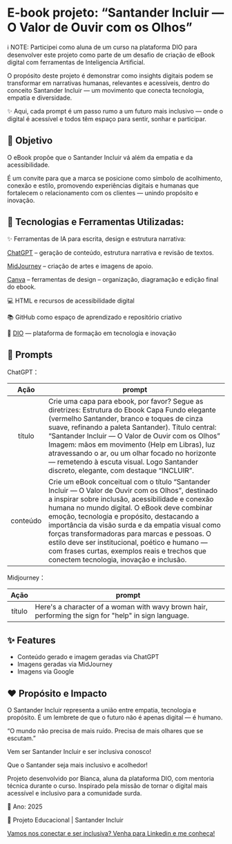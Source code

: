 # E-book projeto: “Santander Incluir — O Valor de Ouvir com os Olhos”
ℹ️ NOTE: Participei como aluna de um curso na plataforma DIO para desenvolver este projeto como parte de um desafio de criação de eBook digital com ferramentas de Inteligencia Artificial.

O propósito deste projeto é demonstrar como insights digitais podem se transformar em narrativas humanas, relevantes e acessíveis, dentro do conceito Santander Incluir — um movimento que conecta tecnologia, empatia e diversidade.

✨ Aqui, cada prompt é um passo rumo a um futuro mais inclusivo — onde o digital é acessível e todos têm espaço para sentir, sonhar e participar.

## 🎯 Objetivo

O eBook propõe que o Santander Incluir vá além da empatia e da acessibilidade.

É um convite para que a marca se posicione como símbolo de acolhimento, conexão e estilo, promovendo experiências digitais e humanas que fortalecem o relacionamento com os clientes — unindo propósito e inovação.

## 🧩  Tecnologias e Ferramentas Utilizadas:

✨ Ferramentas de IA para escrita, design e estrutura narrativa:

[ChatGPT](https://chatgpt.com/) – geração de conteúdo, estrutura narrativa e revisão de textos.

[MidJourney](https://www.midjourney.com/app/) – criação de artes e imagens de apoio.

[Canva](https://www.canva.com/) – ferramentas de design – organização, diagramação e edição final do ebook.

💻 HTML e recursos de acessibilidade digital

📚 GitHub como espaço de aprendizado e repositório criativo

🧠 [DIO](https://www.dio.me/) — plataforma de formação em tecnologia e inovação


## 🧠 Prompts


ChatGPT：

|   Ação   | prompt                                                                                                                                                                                                                                                                         |
| :------: | ------------------------------------------------------------------------------------------------------------------------------------------------------------------------------------------------------------------------------------------------------------------------------ |
|  título  |Crie uma capa para ebook, por favor? Segue as diretrizes: Estrutura do Ebook Capa Fundo elegante (vermelho Santander, branco e toques de cinza suave, refinando a paleta Santander). Título central: “Santander Incluir — O Valor de Ouvir com os Olhos” Imagem: mãos em movimento (Help em Libras), luz atravessando o ar, ou um olhar focado no horizonte — remetendo à escuta visual. Logo Santander discreto, elegante, com destaque “INCLUIR”.                                                      |
| conteúdo | Crie um eBook conceitual com o título “Santander Incluir — O Valor de Ouvir com os Olhos”, destinado a inspirar sobre inclusão, acessibilidade e conexão humana no mundo digital. O eBook deve combinar emoção, tecnologia e propósito, destacando a importância da visão surda e da empatia visual como forças transformadoras para marcas e pessoas. O estilo deve ser institucional, poético e humano — com frases curtas, exemplos reais e trechos que conectem tecnologia, inovação e inclusão.|


Midjourney：

|  Ação  | prompt                                                                                 |
| :----: | -------------------------------------------------------------------------------------- |
| título | Here's a character of a woman with wavy brown hair, performing the sign for "help" in sign language.  |


## ✨ Features

- Conteúdo gerado e imagem geradas via ChatGPT
- Imagens geradas via MidJourney
- Imagens via Google

## ❤️ Propósito e Impacto

O Santander Incluir representa a união entre empatia, tecnologia e propósito.
É um lembrete de que o futuro não é apenas digital — é humano.

“O mundo não precisa de mais ruído.
Precisa de mais olhares que se escutam.”

Vem ser Santander Incluir e ser inclusiva conosco! 

Que o Santander seja mais inclusivo e acolhedor! 

Projeto desenvolvido por Bianca, aluna da plataforma DIO, com mentoria técnica durante o curso.
Inspirado pela missão de tornar o digital mais acessível e inclusivo para a comunidade surda.

📅 Ano: 2025

📍 Projeto Educacional | Santander Incluir

[Vamos nos conectar e ser inclusiva? Venha para Linkedin e me conheça!](https://www.linkedin.com/in/biancasousa-pcd/)


